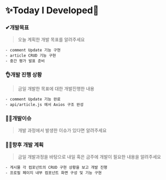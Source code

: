 # ✨Today I Developed🤞



### ✔개발목표

> 오늘 계획한 개발 목표를 알려주세요

```
- comment Update 기능 구현
- article CRUD 기능 구현
- 중간 평가 발표 준비
```



### 👌개발 진행 상황

> 금일 개발한 목표에 대한 개발진행한 내용

```
- comment Update 기능 완료
- api/article.js 에서 Axios 구조 완성 
```





### 🤷‍♂️개발이슈

> 개발 과정에서 발생한 이슈가 있다면 알려주세요



### 🐱‍🚀향후 개발 계획

> 금일 개발과정을 바탕으로 내일 혹은 금주에 개발이 필요한 내용을 알려주세요

```
- 게시물 각 컴포넌트의 CRUD 구현 상황을 보고 개발 진행
- 프로필 페이지 내부 컴포넌트 화면 구성 및 기능 구현
```

